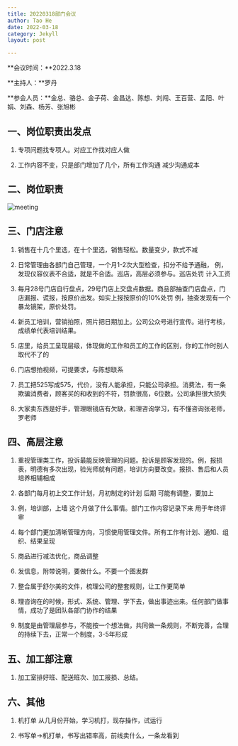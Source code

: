 ```yaml
---
title: 20220318部门会议
author: Tao He
date: 2022-03-18
category: Jekyll
layout: post

---
```



**会议时间：**2022.3.18

**主持人：**罗丹    

**参会人员：**金总、骆总、金子荷、金昌达、陈想、刘闯、王百营、孟阳、叶娟、刘森、杨芳、张旭彬




## 一、岗位职责出发点

1. 专项问题找专项人。对应工作找对应人做

2. 工作内容不变，只是部门增加了几个，所有工作沟通 减少沟通成本



## 二、岗位职责

![meeting](/srm/images/meeting.png)



## 三、门店注意

1. 销售在十几个里选，在十个里选，销售轻松。数量变少，款式不减

2. 日常管理由各部门自己管理，一个月1-2次大型检查，扣分不给予通融，
   例，发现仪容仪表不合适，就是不合适。巡店，高层必须参与。巡店处罚 计入工资

3. 每月28号门店自行盘点，29号门店上交盘点数据。商品部抽查门店盘点，门店漏报、谎报，按原价出发。如实上报按原价的10%处罚
   例，抽查发现有一个暴龙镜架，原价处罚。

4. 新员工培训，营销拍照，照片把日期加上。公司公众号进行宣传。进行考核，成绩单代表培训结果。

5. 店里，给员工呈现层级，体现做的工作和员工的工作的区别，你的工作时别人取代不了的

6. 门店想拍视频，可提要求，与陈想联系

7. 员工把525写成575，代价，没有人能承担，只能公司承担。消费法，有一条欺骗消费者，顾客买的和收到的不符，罚款很高，6位数。公司承担很大损失

8. 大家卖东西是好手，管理眼镜店有欠缺，和理咨询学习，有不懂咨询张老师，罗老师



## 四、高层注意

1. 重视管理类工作，投诉最能反映管理的问题。投诉是顾客发现的。例，报损表，明德有多次出现，验光师就有问题，培训方向要改变。报损、售后和人员培养相辅相成

2. 各部门每月初上交工作计划，月初制定的计划 后期 可能有调整，要加上

3. 例，培训部，上墙 这个月做了什么事情。部门工作内容记录下来 用于年终评审

4. 每个部门更加清晰管理方向，习惯使用管理文件。所有工作有计划、通知、组织、结果呈现

5. 商品进行减法优化，商品调整

6. 发信息，附带说明，要做什么。不要一个图发群

7. 整合属于舒尔美的文件，梳理公司的整套规则，让工作更简单

8. 理咨询在的时候，形式、系统、管理、学下去，做出事迹出来。任何部门做事情，成功了是团队各部门协作的结果

9. 制度是由管理层参与，不能按一个想法做，共同做一条规则，不断完善，合理的持续下去，正常一个制度，3-5年形成



## 五、加工部注意

1. 加工室排好班、配送班次、加工报损、总结。



## 六、其他

1. 机打单 从几月份开始，学习机打，现存操作，试运行

2. 书写单->机打单，书写出错率高，前线卖什么，一条龙看到
